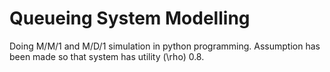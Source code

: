 # Queueing System Modelling

Doing M/M/1 and M/D/1 simulation in python programming. Assumption has been made so that system has utility (\rho) 0.8. 
